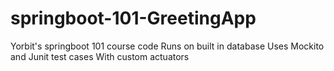 # springboot-101-GreetingApp
Yorbit's springboot 101 course code
Runs on built in database
Uses Mockito and Junit test cases
With custom actuators